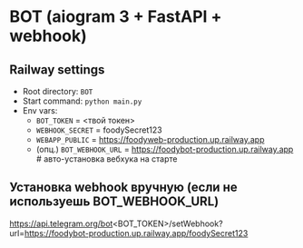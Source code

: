 # BOT (aiogram 3 + FastAPI + webhook)

## Railway settings
- Root directory: `BOT`
- Start command: `python main.py`
- Env vars:
  - `BOT_TOKEN` = <твой токен>
  - `WEBHOOK_SECRET` = foodySecret123
  - `WEBAPP_PUBLIC` = https://foodyweb-production.up.railway.app
  - (опц.) `BOT_WEBHOOK_URL` = https://foodybot-production.up.railway.app  # авто-установка вебхука на старте

## Установка webhook вручную (если не используешь BOT_WEBHOOK_URL)
https://api.telegram.org/bot<BOT_TOKEN>/setWebhook?url=https://foodybot-production.up.railway.app/foodySecret123
